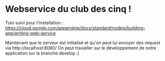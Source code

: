 # Webservice du club des cinq !

Tuto suivi pour l'installation : https://cloud.google.com/appengine/docs/standard/nodejs/building-app/writing-web-service

Maintenant que le serveur est initialisé et qu'on peut lui envoyer des request via http://localhost:8080/
On peut travailler sur le développement de notre application sur la branche develop :)